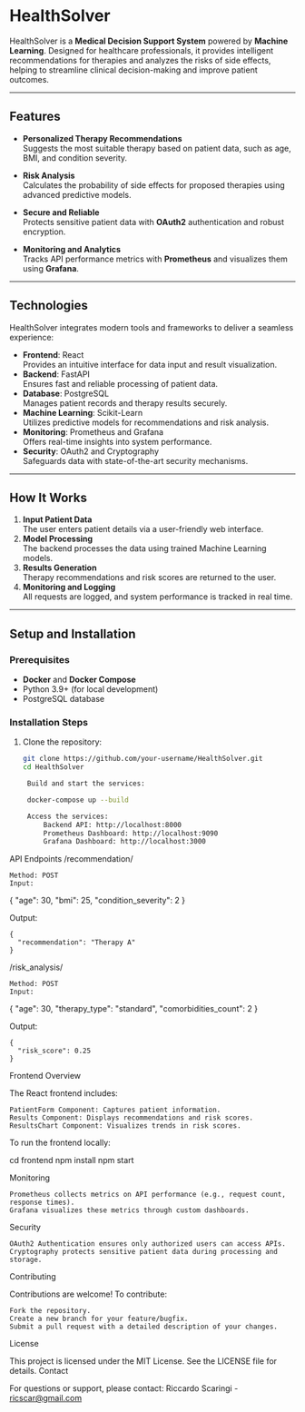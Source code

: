 # HealthSolver

HealthSolver is a **Medical Decision Support System** powered by **Machine Learning**. Designed for healthcare professionals, it provides intelligent recommendations for therapies and analyzes the risks of side effects, helping to streamline clinical decision-making and improve patient outcomes.

---

## **Features**
- **Personalized Therapy Recommendations**  
  Suggests the most suitable therapy based on patient data, such as age, BMI, and condition severity.
  
- **Risk Analysis**  
  Calculates the probability of side effects for proposed therapies using advanced predictive models.

- **Secure and Reliable**  
  Protects sensitive patient data with **OAuth2** authentication and robust encryption.

- **Monitoring and Analytics**  
  Tracks API performance metrics with **Prometheus** and visualizes them using **Grafana**.

---

## **Technologies**
HealthSolver integrates modern tools and frameworks to deliver a seamless experience:
- **Frontend**: React  
  Provides an intuitive interface for data input and result visualization.
- **Backend**: FastAPI  
  Ensures fast and reliable processing of patient data.
- **Database**: PostgreSQL  
  Manages patient records and therapy results securely.
- **Machine Learning**: Scikit-Learn  
  Utilizes predictive models for recommendations and risk analysis.
- **Monitoring**: Prometheus and Grafana  
  Offers real-time insights into system performance.
- **Security**: OAuth2 and Cryptography  
  Safeguards data with state-of-the-art security mechanisms.

---

## **How It Works**
1. **Input Patient Data**  
   The user enters patient details via a user-friendly web interface.
2. **Model Processing**  
   The backend processes the data using trained Machine Learning models.
3. **Results Generation**  
   Therapy recommendations and risk scores are returned to the user.
4. **Monitoring and Logging**  
   All requests are logged, and system performance is tracked in real time.

---

## **Setup and Installation**

### Prerequisites
- **Docker** and **Docker Compose**
- Python 3.9+ (for local development)
- PostgreSQL database

### Installation Steps
1. Clone the repository:
   ```bash
   git clone https://github.com/your-username/HealthSolver.git
   cd HealthSolver

    Build and start the services:

    docker-compose up --build

    Access the services:
        Backend API: http://localhost:8000
        Prometheus Dashboard: http://localhost:9090
        Grafana Dashboard: http://localhost:3000

API Endpoints
/recommendation/

    Method: POST
    Input:

{
  "age": 30,
  "bmi": 25,
  "condition_severity": 2
}

Output:

    {
      "recommendation": "Therapy A"
    }

/risk_analysis/

    Method: POST
    Input:

{
  "age": 30,
  "therapy_type": "standard",
  "comorbidities_count": 2
}

Output:

    {
      "risk_score": 0.25
    }

Frontend Overview

The React frontend includes:

    PatientForm Component: Captures patient information.
    Results Component: Displays recommendations and risk scores.
    ResultsChart Component: Visualizes trends in risk scores.

To run the frontend locally:

cd frontend
npm install
npm start

Monitoring

    Prometheus collects metrics on API performance (e.g., request count, response times).
    Grafana visualizes these metrics through custom dashboards.

Security

    OAuth2 Authentication ensures only authorized users can access APIs.
    Cryptography protects sensitive patient data during processing and storage.

Contributing

Contributions are welcome! To contribute:

    Fork the repository.
    Create a new branch for your feature/bugfix.
    Submit a pull request with a detailed description of your changes.

License

This project is licensed under the MIT License. See the LICENSE file for details.
Contact

For questions or support, please contact:
Riccardo Scaringi - ricscar@gmail.com
